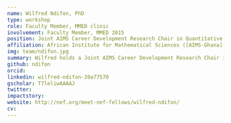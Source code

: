 ```yaml
---
name: Wilfred Ndifon, PhD
type: workshop
role: Faculty Member, MMED clinic
involvement: Faculty Member, MMED 2015
position: Joint AIMS Career Development Research Chair in Quantitative Immunology and Bioinformatics
affiliation: African Institute for Mathematical Sciences ([AIMS-Ghana](http://www.aims.edu.gh/ "AIMS-Ghana") and [AIMS-South Africa](http://www.aims.ac.za/ "AIMS-SA"))
img: team/ndifon.jpg
summary: Wilfred holds a Joint AIMS Career Development Research Chair in Quantitative Immunology and Bioinformatics at the African Institute for Mathematical Sciences in Ghana and South Africa. He joined the Workshop Faculty in 2015.
github: ndifon
orcid:
linkedin: wilfred-ndifon-39a77570
gscholar: T7leliwAAAAJ
twitter:
impactstory:
website: http://nef.org/meet-nef-fellows/wilfred-ndifon/
cv:
---
```

